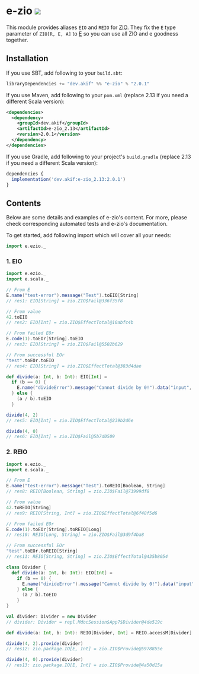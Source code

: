 [//]: # "This file is generated by [mdoc](https://scalameta.org/mdoc). Do not edit it directly as it will be overwritten. Instead edit corresponding file in docs folder."

# e-zio [![](https://img.shields.io/badge/docs-2.0.1-brightgreen.svg?style=for-the-badge&logo=scala&color=dc322f&labelColor=333333)](https://javadoc.io/doc/dev.akif/e-zio_2.13)

This module provides aliases `EIO` and `REIO` for [ZIO](https://zio.dev). They fix the `E` type parameter of `ZIO[R, E, A]` to [E](/e-scala/src/main/scala/e/scala/E.scala) so you can use all ZIO and e goodness together.

## Installation

If you use SBT, add following to your `build.sbt`:

```scala
libraryDependencies += "dev.akif" %% "e-zio" % "2.0.1"
```
If you use Maven, add following to your `pom.xml` (replace 2.13 if you need a different Scala version):

```xml
<dependencies>
  <dependency>
    <groupId>dev.akif</groupId>
    <artifactId>e-zio_2.13</artifactId>
    <version>2.0.1</version>
  </dependency>
</dependencies>
```
If you use Gradle, add following to your project's `build.gradle` (replace 2.13 if you need a different Scala version):

```javascript
dependencies {
  implementation('dev.akif:e-zio_2.13:2.0.1')
}
```

## Contents

Below are some details and examples of e-zio's content. For more, please check corresponding automated tests and e-zio's documentation.

To get started, add following import which will cover all your needs:

```scala
import e.ezio._
```

### 1. EIO

```scala
import e.ezio._
import e.scala._

// From E
E.name("test-error").message("Test").toEIO[String]
// res1: EIO[String] = zio.ZIO$Fail@336f35f8

// From value
42.toEIO
// res2: EIO[Int] = zio.ZIO$EffectTotal@10abfc4b

// From failed EOr
E.code(1).toEOr[String].toEIO
// res3: EIO[String] = zio.ZIO$Fail@5502b629

// From successful EOr
"test".toEOr.toEIO
// res4: EIO[String] = zio.ZIO$EffectTotal@383d4dae

def divide(a: Int, b: Int): EIO[Int] =
  if (b == 0) {
    E.name("divideError").message("Cannot divide by 0!").data("input", a.toString).toEIO[Int]
  } else {
    (a / b).toEIO
  }

divide(4, 2)
// res5: EIO[Int] = zio.ZIO$EffectTotal@239b2d6e

divide(4, 0)
// res6: EIO[Int] = zio.ZIO$Fail@5b7d0509
```

### 2. REIO

```scala
import e.ezio._
import e.scala._

// From E
E.name("test-error").message("Test").toREIO[Boolean, String]
// res8: REIO[Boolean, String] = zio.ZIO$Fail@73999df8

// From value
42.toREIO[String]
// res9: REIO[String, Int] = zio.ZIO$EffectTotal@6f48f5d6

// From failed EOr
E.code(1).toEOr[String].toREIO[Long]
// res10: REIO[Long, String] = zio.ZIO$Fail@3d9f4ba8

// From successful EOr
"test".toEOr.toREIO[String]
// res11: REIO[String, String] = zio.ZIO$EffectTotal@435b8054

class Divider {
  def divide(a: Int, b: Int): EIO[Int] =
    if (b == 0) {
      E.name("divideError").message("Cannot divide by 0!").data("input", a.toString).toEIO[Int]
    } else {
      (a / b).toEIO
    }
}

val divider: Divider = new Divider
// divider: Divider = repl.MdocSession$App7$Divider@4de519c

def divide(a: Int, b: Int): REIO[Divider, Int] = REIO.accessM[Divider](_.divide(a, b))

divide(4, 2).provide(divider)
// res12: zio.package.IO[E, Int] = zio.ZIO$Provide@5978855e

divide(4, 0).provide(divider)
// res13: zio.package.IO[E, Int] = zio.ZIO$Provide@4a50d15a
```

